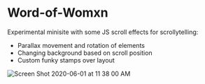 # Word-of-Womxn
Experimental minisite with some JS scroll effects for scrollytelling:
- Parallax movement and rotation of elements
- Changing background based on scroll position
- Custom funky stamps over layout

![Screen Shot 2020-06-01 at 11 38 00 AM](https://user-images.githubusercontent.com/9334646/83396532-6af8d580-a3fc-11ea-9f07-56523e9ec0e7.png)


